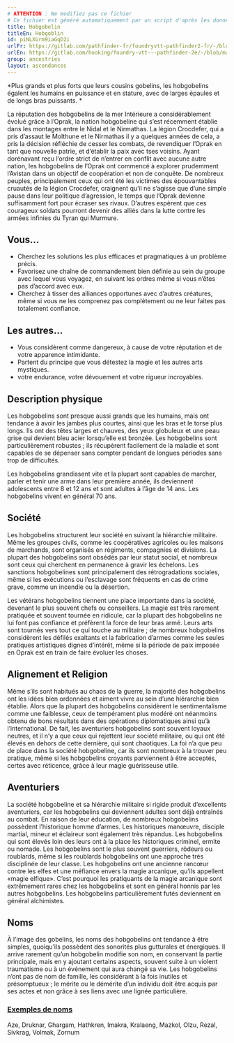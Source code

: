 ```yaml
---
# ATTENTION : Ne modifiez pas ce fichier
# Ce fichier est généré automatiquement par un script d'après les données du module Foundry VTT officiel et de sa traduction
title: Hobgobelin
titleEn: Hobgoblin
id: piNLXUrm9iaGqD2i
urlFr: https://gitlab.com/pathfinder-fr/foundryvtt-pathfinder2-fr/-/blob/master/data/ancestries/piNLXUrm9iaGqD2i.htm
urlEn: https://gitlab.com/hooking/foundry-vtt---pathfinder-2e/-/blob/master/packs/data/ancestries.db/hobgoblin.json
group: ancestries
layout: ascendances
---
```

*Plus grands et plus forts que leurs cousins gobelins, les hobgobelins égalent les humains en puissance et en stature, avec de larges épaules et de longs bras puissants. *

La réputation des hobgobelins de la mer Intérieure a considérablement évolué grâce à l’Oprak, la nation hobgobeline qui s’est récemment établie dans les montages entre le Nidal et le Nirmathas. La légion Crocdefer, qui a pris d’assaut le Molthune et le Nirmathas il y a quelques années de cela, a pris la décision réfléchie de cesser les combats, de revendiquer l’Oprak en tant que nouvelle patrie, et d’établir la paix avec tses voisins. Ayant dorénavant reçu l’ordre strict de n’entrer en conflit avec aucune autre nation, les hobgobelins de l’Oprak ont commencé à explorer prudemment l’Avistan dans un objectif de coopération et non de conquête. De nombreux peuples, principalement ceux qui ont été les victimes des épouvantables cruautés de la légion Crocdefer, craignent qu’il ne s’agisse que d’une simple pause dans leur politique d’agression, le temps que l’Oprak devienne suffisamment fort pour écraser ses rivaux. D’autres espèrent que ces courageux soldats pourront devenir des alliés dans la lutte contre les armées infinies du Tyran qui Murmure. 

## Vous...

- Cherchez les solutions les plus efficaces et pragmatiques à un problème précis.
- Favorisez une chaîne de commandement bien définie au sein du groupe avec lequel vous voyagez, en suivant les ordres même si vous n’êtes pas d’accord avec eux.
- Cherchez à tisser des alliances opportunes avec d’autres créatures, même si vous ne les comprenez pas complètement ou ne leur faites pas totalement confiance.

## Les autres...

- Vous considèrent comme dangereux, à cause de votre réputation et de votre apparence intimidante.
- Partent du principe que vous détestez la magie et les autres arts mystiques.
- votre endurance, votre dévouement et votre rigueur incroyables.

## Description physique

Les hobgobelins sont presque aussi grands que les humains, mais ont tendance à avoir les jambes plus courtes, ainsi que les bras et le torse plus longs. Ils ont des têtes larges et chauves, des yeux globuleux et une peau grise qui devient bleu acier lorsqu’elle est bronzée. Les hobgobelins sont particulièrement robustes ; ils récupèrent facilement de la maladie et sont capables de se dépenser sans compter pendant de longues périodes sans trop de difficultés.

Les hobgobelins grandissent vite et la plupart sont capables de marcher, parler et tenir une arme dans leur première année, ils deviennent adolescents entre 8 et 12 ans et sont adultes à l’âge de 14 ans. Les hobgobelins vivent en général 70 ans.

## Société

Les hobgobelins structurent leur société en suivant la hiérarchie militaire. Même les groupes civils, comme les coopératives agricoles ou les maisons de marchands, sont organisés en régiments, compagnies et divisions. La plupart des hobgobelins sont obsédés par leur statut social, et nombreux sont ceux qui cherchent en permanence à gravir les échelons. Les sanctions hobgobelines sont principalement des rétrogradations sociales, même si les exécutions ou l’esclavage sont fréquents en cas de crime grave, comme un incendie ou la désertion.

Les vétérans hobgobelins tiennent une place importante dans la société, devenant le plus souvent chefs ou conseillers. La magie est très rarement pratiquée et souvent tournée en ridicule, car la plupart des hobgobelins ne lui font pas confiance et préfèrent la force de leur bras armé. Leurs arts sont tournés vers tout ce qui touche au militaire ; de nombreux hobgobelins considèrent les défilés exaltants et la fabrication d’armes comme les seules pratiques artistiques dignes d’intérêt, même si la période de paix imposée en Oprak est en train de faire évoluer les choses.

## Alignement et Religion

Même s’ils sont habitués au chaos de la guerre, la majorité des hobgobelins ont les idées bien ordonnées et aiment vivre au sein d’une hiérarchie bien établie. Alors que la plupart des hobgobelins considèrent le sentimentalisme comme une faiblesse, ceux de tempérament plus modéré ont néanmoins obtenu de bons résultats dans des opérations diplomatiques ainsi qu’à l’international. De fait, les aventuriers hobgobelins sont souvent loyaux neutres, et il n’y a que ceux qui rejettent leur société militaire, ou qui ont été élevés en dehors de cette dernière, qui sont chaotiques. La foi n’a que peu de place dans la société hobgobeline, car ils sont nombreux à la trouver peu pratique, même si les hobgobelins croyants parviennent à être acceptés, certes avec réticence, grâce à leur magie guérisseuse utile.

## Aventuriers

La société hobgobeline et sa hiérarchie militaire si rigide produit d’excellents aventuriers, car les hobgobelins qui deviennent adultes sont déjà entraînés au combat. En raison de leur éducation, de nombreux hobgobelins possèdent l’historique homme d’armes. Les historiques manœuvre, disciple martial, mineur et éclaireur sont également très répandus. Les hobgobelins qui sont élevés loin des leurs ont à la place les historiques criminel, ermite ou nomade. Les hobgobelins sont le plus souvent guerriers, rôdeurs ou roublards, même si les roublards hobgobelins ont une approche très disciplinée de leur classe. Les hobgobelins ont une ancienne rancœur contre les elfes et une méfiance envers la magie arcanique, qu’ils appellent «magie elfique». C’est pourquoi les pratiquants de la magie arcanique sont extrêmement rares chez les hobgobelins et sont en général honnis par les autres hobgobelins. Les hobgobelins particulièrement futés deviennent en général alchimistes.

## Noms

À l’image des gobelins, les noms des hobgobelins ont tendance à être simples, quoiqu’ils possèdent des sonorités plus gutturales et énergiques. Il arrive rarement qu’un hobgobelin modifie son nom, en conservant la partie principale, mais en y ajoutant certains aspects, souvent suite à un violent traumatisme ou à un événement qui aura changé sa vie. Les hobgobelins n’ont pas de nom de famille, les considérant à la fois inutiles et présomptueux ; le mérite ou le démérite d’un individu doit être acquis par ses actes et non grâce à ses liens avec une lignée particulière.

### <span style="text-decoration: underline;">Exemples de noms

Aze, Druknar, Ghargam, Hathkren, Imakra, Kralaeng, Mazkol, Olzu, Rezal, Sivkrag, Volmak, Zornum
